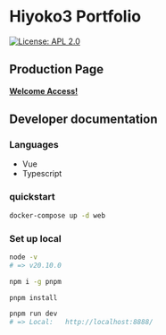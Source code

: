 # Hiyoko3 Portfolio

[![License: APL 2.0](https://img.shields.io/hexpm/l/plug.svg)](https://www.apache.org/licenses/LICENSE-2.0.html)

## Production Page

**[Welcome Access!](https://hiyoko3.github.io/)**

## Developer documentation

### Languages

- Vue
- Typescript

### quickstart

```sh
docker-compose up -d web
```

### Set up local

```sh
node -v
# => v20.10.0

npm i -g pnpm

pnpm install

pnpm run dev
# => Local:   http://localhost:8888/
```
